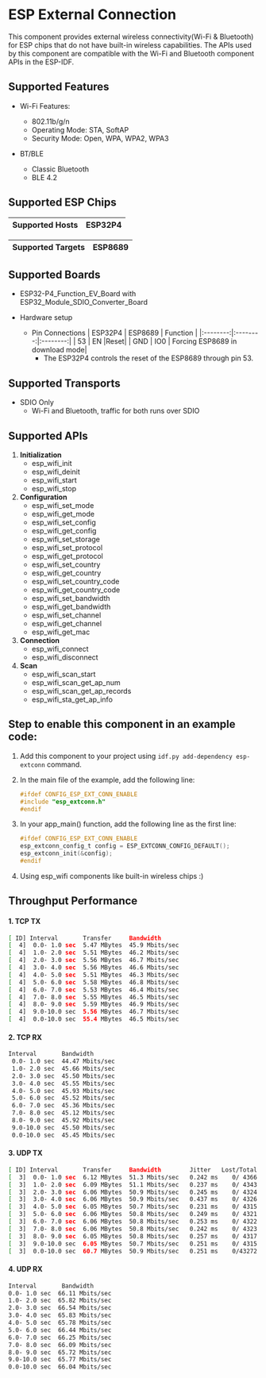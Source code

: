 # ESP External Connection

This component provides external wireless connectivity(Wi-Fi & Bluetooth) for ESP chips that do not have built-in wireless capabilities. The APIs used by this component are compatible with the Wi-Fi and Bluetooth component APIs in the ESP-IDF.

## Supported Features

- Wi-Fi Features:
  - 802.11b/g/n
  - Operating Mode: STA, SoftAP
  - Security Mode: Open, WPA, WPA2, WPA3

- BT/BLE
  - Classic Bluetooth
  - BLE 4.2

## Supported ESP Chips

| Supported Hosts | ESP32P4 | 
| ----------------- | ----- |

| Supported Targets | ESP8689 | 
| ----------------- | ------- |

## Supported Boards

* ESP32-P4_Function_EV_Board with ESP32_Module_SDIO_Converter_Board

* Hardware setup
  - Pin Connections
    | ESP32P4 | ESP8689 |   Function  |
    |:--------:|:--------:|:--------:|
    | 53   | EN   |Reset|
    | GND   | IO0  | Forcing ESP8689 in download mode|
    -  The ESP32P4 controls the reset of the ESP8689 through pin 53.

## Supported Transports

* SDIO Only
    * Wi-Fi and Bluetooth, traffic for both runs over SDIO

## Supported APIs
1. **Initialization** 
   *  esp_wifi_init
   *  esp_wifi_deinit
   *  esp_wifi_start
   *  esp_wifi_stop
2. **Configuration**
    * esp_wifi_set_mode
    * esp_wifi_get_mode
    * esp_wifi_set_config
    * esp_wifi_get_config
    * esp_wifi_set_storage
    * esp_wifi_set_protocol
    * esp_wifi_get_protocol
    * esp_wifi_set_country
    * esp_wifi_get_country
    * esp_wifi_set_country_code
    * esp_wifi_get_country_code
    * esp_wifi_set_bandwidth
    * esp_wifi_get_bandwidth
    * esp_wifi_set_channel
    * esp_wifi_get_channel
    * esp_wifi_get_mac
3. **Connection**
    * esp_wifi_connect
    * esp_wifi_disconnect
4. **Scan**
    * esp_wifi_scan_start
    * esp_wifi_scan_get_ap_num
    * esp_wifi_scan_get_ap_records
    * esp_wifi_sta_get_ap_info

## Step to enable this component in an example code:

1. Add this component to your project using ```idf.py add-dependency esp-extconn``` command.

2. In the main file of the example, add the following line:
    ```c
    #ifdef CONFIG_ESP_EXT_CONN_ENABLE
    #include "esp_extconn.h"
    #endif
    ```

3. In your app_main() function, add the following line as the first line:
    ```c
    #ifdef CONFIG_ESP_EXT_CONN_ENABLE
    esp_extconn_config_t config = ESP_EXTCONN_CONFIG_DEFAULT();
    esp_extconn_init(&config);
    #endif
    ```

4. Using esp_wifi components like built-in wireless chips :)

## Throughput Performance
#### 1. TCP TX
```sh
[ ID] Interval       Transfer     Bandwidth
[  4]  0.0- 1.0 sec  5.47 MBytes  45.9 Mbits/sec
[  4]  1.0- 2.0 sec  5.51 MBytes  46.2 Mbits/sec
[  4]  2.0- 3.0 sec  5.56 MBytes  46.7 Mbits/sec
[  4]  3.0- 4.0 sec  5.56 MBytes  46.6 Mbits/sec
[  4]  4.0- 5.0 sec  5.51 MBytes  46.3 Mbits/sec
[  4]  5.0- 6.0 sec  5.58 MBytes  46.8 Mbits/sec
[  4]  6.0- 7.0 sec  5.53 MBytes  46.4 Mbits/sec
[  4]  7.0- 8.0 sec  5.55 MBytes  46.5 Mbits/sec
[  4]  8.0- 9.0 sec  5.59 MBytes  46.9 Mbits/sec
[  4]  9.0-10.0 sec  5.56 MBytes  46.7 Mbits/sec
[  4]  0.0-10.0 sec  55.4 MBytes  46.5 Mbits/sec
```

#### 2. TCP RX
```sh
Interval       Bandwidth
 0.0- 1.0 sec  44.47 Mbits/sec
 1.0- 2.0 sec  45.66 Mbits/sec
 2.0- 3.0 sec  45.50 Mbits/sec
 3.0- 4.0 sec  45.55 Mbits/sec
 4.0- 5.0 sec  45.93 Mbits/sec
 5.0- 6.0 sec  45.52 Mbits/sec
 6.0- 7.0 sec  45.36 Mbits/sec
 7.0- 8.0 sec  45.12 Mbits/sec
 8.0- 9.0 sec  45.92 Mbits/sec
 9.0-10.0 sec  45.50 Mbits/sec
 0.0-10.0 sec  45.45 Mbits/sec
 ```

 #### 3. UDP TX
 ```sh
[ ID] Interval       Transfer     Bandwidth        Jitter   Lost/Total Datagrams
[  3]  0.0- 1.0 sec  6.12 MBytes  51.3 Mbits/sec   0.242 ms    0/ 4366 (0%)
[  3]  1.0- 2.0 sec  6.09 MBytes  51.1 Mbits/sec   0.237 ms    0/ 4343 (0%)
[  3]  2.0- 3.0 sec  6.06 MBytes  50.9 Mbits/sec   0.245 ms    0/ 4324 (0%)
[  3]  3.0- 4.0 sec  6.06 MBytes  50.9 Mbits/sec   0.437 ms    0/ 4326 (0%)
[  3]  4.0- 5.0 sec  6.05 MBytes  50.7 Mbits/sec   0.231 ms    0/ 4315 (0%)
[  3]  5.0- 6.0 sec  6.06 MBytes  50.8 Mbits/sec   0.249 ms    0/ 4321 (0%)
[  3]  6.0- 7.0 sec  6.06 MBytes  50.8 Mbits/sec   0.253 ms    0/ 4322 (0%)
[  3]  7.0- 8.0 sec  6.06 MBytes  50.8 Mbits/sec   0.242 ms    0/ 4323 (0%)
[  3]  8.0- 9.0 sec  6.05 MBytes  50.8 Mbits/sec   0.257 ms    0/ 4317 (0%)
[  3]  9.0-10.0 sec  6.05 MBytes  50.7 Mbits/sec   0.251 ms    0/ 4315 (0%)
[  3]  0.0-10.0 sec  60.7 MBytes  50.9 Mbits/sec   0.251 ms    0/43272 (0%)
```

#### 4. UDP RX
 ```sh
Interval       Bandwidth
 0.0- 1.0 sec  66.11 Mbits/sec
 1.0- 2.0 sec  65.82 Mbits/sec
 2.0- 3.0 sec  66.54 Mbits/sec
 3.0- 4.0 sec  65.83 Mbits/sec
 4.0- 5.0 sec  65.78 Mbits/sec
 5.0- 6.0 sec  66.44 Mbits/sec
 6.0- 7.0 sec  66.25 Mbits/sec
 7.0- 8.0 sec  66.09 Mbits/sec
 8.0- 9.0 sec  65.72 Mbits/sec
 9.0-10.0 sec  65.77 Mbits/sec
 0.0-10.0 sec  66.04 Mbits/sec
```
